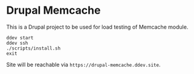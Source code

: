 # Drupal Memcache

This is a Drupal project to be used for load testing of Memcache module.

```
ddev start
ddev ssh
./scripts/install.sh
exit
```

Site will be reachable via `https://drupal-memcache.ddev.site`.
